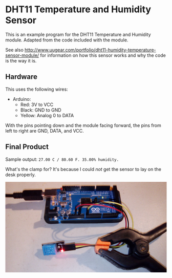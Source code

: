 # DHT11 Temperature and Humidity Sensor

This is an example program for the DHT11 Temperature and Humidity module. Adapted from the code included with the module.

See also http://www.uugear.com/portfolio/dht11-humidity-temperature-sensor-module/ for information on how this sensor works and why the code is the way it is.


## Hardware
This uses the following wires:
- Arduino:
  - Red: 3V to VCC
  - Black: GND to GND
  - Yellow: Analog 0 to DATA


With the pins pointing down and the module facing forward, the pins from left to right are GND, DATA, and VCC.




## Final Product

Sample output: `27.00 C / 80.60 F. 35.00% humidity.`

What's the clamp for? It's because I could *not* get the sensor to lay on the desk properly.

![wiring](wiring.jpg)
